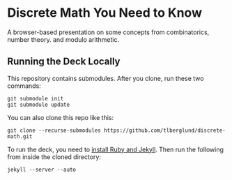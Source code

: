 # Discrete Math You Need to Know

A browser-based presentation on some concepts from combinatorics, number theory. and modulo arithmetic.

## Running the Deck Locally

This repository contains submodules. After you clone, run these two commands:

```
git submodule init
git submodule update
```

You can also clone this repo like this:

```
git clone --recurse-submodules https://github.com/tlberglund/discrete-math.git
```

To run the deck, you need to [install Ruby and Jekyll](http://jekyllrb.com/docs/installation/). Then run the following from inside the cloned directory:

```
jekyll --server --auto
```



